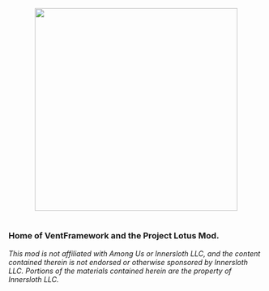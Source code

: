 <p align="center">
  <img width="400" height="400" src="https://avatars.githubusercontent.com/u/173427715">
</p>

<h1 align="right">
   <p align="top"><b> </b></p>
</h1>

### Home of VentFramework and the Project Lotus Mod.

<i>This mod is not affiliated with Among Us or Innersloth LLC, and the content contained therein is not endorsed or otherwise sponsored by Innersloth LLC. Portions of the materials contained herein are the property of Innersloth LLC. <br></i>
